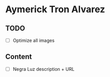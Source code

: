# Aymerick Tron Alvarez

## TODO
- [ ] Optimize all images

## Content
- [ ] Negra Luz description + URL
